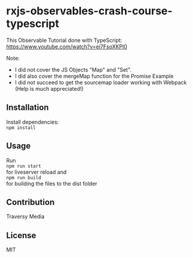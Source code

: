 # rxjs-observables-crash-course-typescript
This Observable Tutorial done with TypeScript: https://www.youtube.com/watch?v=ei7FsoXKPl0 

Note: 
- I did not cover the JS Objects "Map" and "Set". 
- I did also cover the mergeMap function for the Promise Example
- I did not succeed to get the sourcemap loader working with Webpack (Help is much appreciated!)

## Installation
Install dependencies: <br />
`npm install`

## Usage
Run <br />
`npm run start` <br />
for liveserver reload and <br />
`npm run build` <br />
for building the files to the dist folder

## Contribution
Traversy Media

## License
MIT